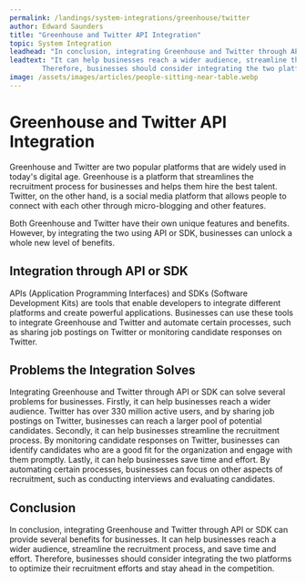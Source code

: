 ```yaml
---
permalink: /landings/system-integrations/greenhouse/twitter
author: Edward Saunders
title: "Greenhouse and Twitter API Integration"
topic: System Integration
leadhead: "In conclusion, integrating Greenhouse and Twitter through API or SDK can provide several benefits for businesses"
leadtext: "It can help businesses reach a wider audience, streamline the recruitment process, and save time and effort.
		Therefore, businesses should consider integrating the two platforms to optimize their recruitment efforts and stay ahead in the competition."
image: /assets/images/articles/people-sitting-near-table.webp
---
```

<div class="arttext">	<h1>Greenhouse and Twitter API Integration</h1>
	<p>
		Greenhouse and Twitter are two popular platforms that are widely used in today's digital age.
		Greenhouse is a platform that streamlines the recruitment process for businesses and helps them hire the best talent.
		Twitter, on the other hand, is a social media platform that allows people to connect with each other through micro-blogging and other features.
	</p>
	<p>
		Both Greenhouse and Twitter have their own unique features and benefits. However, by integrating the two using API or SDK,
		businesses can unlock a whole new level of benefits.
	</p>
	<h2>Integration through API or SDK</h2>
	<p>
		APIs (Application Programming Interfaces) and SDKs (Software Development Kits) are tools that enable developers to integrate different platforms and create powerful applications.
		Businesses can use these tools to integrate Greenhouse and Twitter and automate certain processes, such as sharing job postings on Twitter or monitoring candidate responses on Twitter.
	</p>
	<h2>Problems the Integration Solves</h2>
	<p>
		Integrating Greenhouse and Twitter through API or SDK can solve several problems for businesses. Firstly, it can help businesses reach a wider audience.
		Twitter has over 330 million active users, and by sharing job postings on Twitter, businesses can reach a larger pool of potential candidates.
		Secondly, it can help businesses streamline the recruitment process. By monitoring candidate responses on Twitter, businesses can identify candidates who are a good fit for the organization and engage with them promptly.
		Lastly, it can help businesses save time and effort. By automating certain processes, businesses can focus on other aspects of recruitment, such as conducting interviews and evaluating candidates.
	</p>
	<h2>Conclusion</h2>
	<p>
		In conclusion, integrating Greenhouse and Twitter through API or SDK can provide several benefits for businesses. It can help businesses reach a wider audience, streamline the recruitment process, and save time and effort.
		Therefore, businesses should consider integrating the two platforms to optimize their recruitment efforts and stay ahead in the competition.
	</p>
</div>